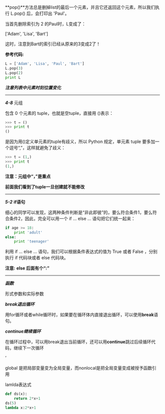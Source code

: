 **pop()**方法总是删掉list的最后一个元素，并且它还返回这个元素，所以我们执行 L.pop() 后，会打印出 'Paul'。

当首先删除索引为 2 的Paul时，L变成了：

['Adam', 'Lisa', 'Bart']

这时，注意到Bart的索引已经从原来的3变成2了！

**参考代码:**

```python
L = ['Adam', 'Lisa', 'Paul', 'Bart']
L.pop(3)
L.pop(2)
print L
```

***注意列表中元素时刻位置变化***

------

***4-8***     元组



包含 0 个元素的 tuple，也就是空tuple，直接用 ()表示：

```python
>>> t = ()
>>> print t
()
```

是因为用()定义单元素的tuple有歧义，所以 Python 规定，单元素 tuple 要多加一个逗号“,”，这样就避免了歧义：

```python
>>> t = (1,)
>>> print t
(1,)
```

**注意：元组中“，”是重点**

**前面我们看到了tuple一旦创建就不能修改**

------

***5-2***     **if语句**

细心的同学可以发现，这两种条件判断是“非此即彼”的，要么符合条件1，要么符合条件2，因此，完全可以用一个 if ... else ... 语句把它们统一起来：

```python
if age >= 18:
    print 'adult'
else:
    print 'teenager'
```

利用 if ... else ... 语句，我们可以根据条件表达式的值为 True 或者 False ，分别执行 if 代码块或者 else 代码块。

**注意:** **else 后面有个“:”**





------

***函数***

形式参数和实际参数

***break退出循环***

用for循环或者while循环时，如果要在循环体内直接退出循环，可以使用**break**语句。

***continue继续循环***

在循环过程中，可以用break退出当前循环，还可以用**continue**跳过后续循环代码，继续下一次循环

‘

global 是把局部变量变为全局变量，而nonlocal是把全局变量变成被授予函数引用

lamlda表达式

```python
def ds(x):
    return 2*x+1
ds(5)
lambda x:2*x+1










```

